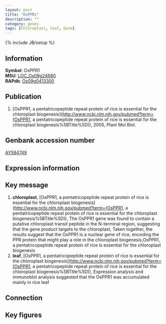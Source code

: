 ```yaml
---
layout: post
title: "OsPPR1"
description: ""
category: genes
tags: [chloroplast, leaf, Gene]
---
```

{% include JB/setup %}

## Information
__Symbol__: OsPPR1  
__MSU__: [LOC_Os09g24680](http://rice.plantbiology.msu.edu/cgi-bin/ORF_infopage.cgi?orf=LOC_Os09g24680)  
__RAPdb__: [Os09g0413300](http://rapdb.dna.affrc.go.jp/viewer/gbrowse_details/irgsp1?name=Os09g0413300)  

## Publication
1. [OsPPR1, a pentatricopeptide repeat protein of rice is essential for the chloroplast biogenesis](http://www.ncbi.nlm.nih.gov/pubmed?term=(OsPPR1, a pentatricopeptide repeat protein of rice is essential for the chloroplast biogenesis%5BTitle%5D)), 2005, Plant Mol Biol.

## Genbank accession number
[AY584749](http://www.ncbi.nlm.nih.gov/nuccore/AY584749)

## Expression information

## Key message
1. __chloroplast__, [OsPPR1, a pentatricopeptide repeat protein of rice is essential for the chloroplast biogenesis](http://www.ncbi.nlm.nih.gov/pubmed?term=(OsPPR1, a pentatricopeptide repeat protein of rice is essential for the chloroplast biogenesis%5BTitle%5D)),  The OsPPR1 gene was found to contain a putative chloroplast transit peptide in the N-terminal region, suggesting that the gene product targets to the chloroplast, Taken together, the results suggest that the OsPPR1 is a nuclear gene of rice, encoding the PPR protein that might play a role in the chloroplast biogenesis,OsPPR1, a pentatricopeptide repeat protein of rice is essential for the chloroplast biogenesis
2. __leaf__, [OsPPR1, a pentatricopeptide repeat protein of rice is essential for the chloroplast biogenesis](http://www.ncbi.nlm.nih.gov/pubmed?term=(OsPPR1, a pentatricopeptide repeat protein of rice is essential for the chloroplast biogenesis%5BTitle%5D)),  Expression analysis and immunoblot analysis suggested that the OsPPR1 was accumulated mainly in rice leaf

## Connection

## Key figures


